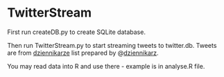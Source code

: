 # TwitterStream

First run createDB.py to create SQLite database.

Then run TwitterStream.py to start streaming tweets to twitter.db. Tweets are from [dziennikarze](https://twitter.com/dziennikarz/lists/dziennikarze) list prepared by @[dziennikarz](http://twitter.com/dziennikarz).

You may read data into R and use there - example is in analyse.R file.
